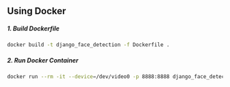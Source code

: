 
##  Using Docker 

#####  1. Build Dockerfile
```bash
docker build -t django_face_detection -f Dockerfile .
```

##### 2. Run Docker Container
```bash
docker run --rm -it --device=/dev/video0 -p 8888:8888 django_face_detection
```